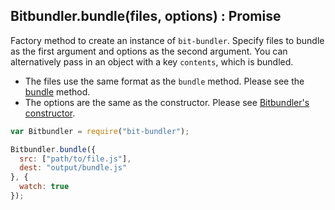 ## Bitbundler.bundle(files, options) : Promise

Factory method to create an instance of `bit-bundler`. Specify files to bundle as the first argument and options as the second argument. You can alternatively pass in an object with a key `contents`, which is bundled.

* The files use the same format as the `bundle` method. Please see the [bundle](Bitbundler.md#bundlefiles--promise) method.
* The options are the same as the constructor. Please see [Bitbundler's constructor](Bitbundler.md#bitbundleroptions--bitbundler).

``` javascript
var Bitbundler = require("bit-bundler");

Bitbundler.bundle({
  src: ["path/to/file.js"],
  dest: "output/bundle.js"
}, {
  watch: true
});
```
